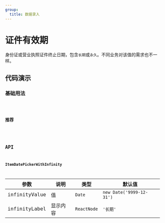 ```yaml
---
group:
  title: 数据录入
---
```


# 证件有效期

身份证或营业执照证件终止日期，包含`长期`或`永久`。不同业务对该值的需求也不一样。

## 代码演示

### 基础用法

<code src='../../src/demos/item-date-picker-with-infinity.tsx' />

### 推荐

<code src='../../src/demos/item-date-picker-recommend.tsx' />

## API

### ItemDatePickerWithInfinity

| 参数          | 说明     | 类型        | 默认值                   |
| ------------- | -------- | ----------- | ------------------------ |
| infinityValue | 值       | `Date`      | `new Date('9999-12-31')` |
| infinityLabel | 显示内容 | `ReactNode` | `'长期'`                 |
